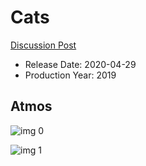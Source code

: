 # Cats

[Discussion Post](https://www.avsforum.com/threads/bass-eq-for-filtered-movies.2995212/post-59425088)

* Release Date: 2020-04-29
* Production Year: 2019

## Atmos

![img 0](https://i.imgur.com/tDWyTeY.jpg)

![img 1](https://i.imgur.com/Kff86JI.png)

